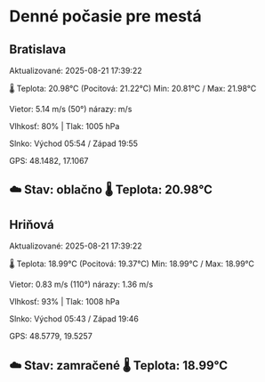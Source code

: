 ﻿# Denné počasie pre mestá

## Bratislava
Aktualizované: 2025-08-21 17:39:22

🌡️ Teplota: 20.98°C 
(Pocitová: 21.22°C)
Min: 20.81°C / Max: 21.98°C

Vietor: 5.14 m/s    (50°) 
nárazy:  m/s

Vlhkosť: 80% | Tlak: 1005 hPa

Slnko: Východ 05:54 / Západ 19:55

GPS: 48.1482, 17.1067

☁️ Stav: oblačno        🌡️ Teplota: 20.98°C
---

## Hriňová
Aktualizované: 2025-08-21 17:39:22

🌡️ Teplota: 18.99°C 
(Pocitová: 19.37°C)
Min: 18.99°C / Max: 18.99°C

Vietor: 0.83 m/s (110°)
nárazy: 1.36 m/s

Vlhkosť: 93% | Tlak: 1008 hPa

Slnko: Východ 05:43 / Západ 19:46

GPS: 48.5779, 19.5257

☁️ Stav: zamračené        🌡️ Teplota: 18.99°C
---

